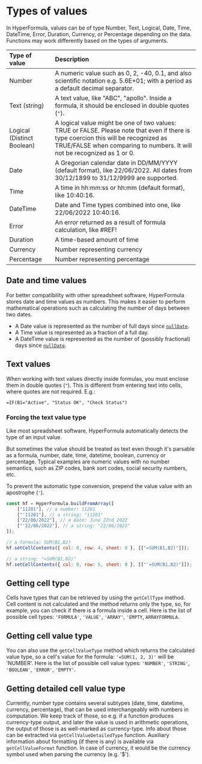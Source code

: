 # Types of values

In HyperFormula, values can be of type Number, Text, Logical, Date, Time, DateTime, Error, Duration, Currency, or Percentage depending on the data.
Functions may work differently based on the types of arguments.

| Type of value              | Description                                                                                                                                                                                                      |
|:---------------------------|:-----------------------------------------------------------------------------------------------------------------------------------------------------------------------------------------------------------------|
| Number                     | A numeric value such as 0, 2, -40, 0.1, and also scientific notation e.g. 5.6E+01; with a period as a default decimal separator.                                                                                 |
| Text (string)              | A text value, like "ABC", "apollo". Inside a formula, it should be enclosed in double quotes (`"`).                                                                                                                                                                             |
| Logical (Distinct Boolean) | A logical value might be one of two values: TRUE or FALSE. Please note that even if there is type coercion this will be recognized as TRUE/FALSE when comparing to numbers. It will not be recognized as 1 or 0. |
| Date                       | A Gregorian calendar date in DD/MM/YYYY (default format), like 22/06/2022. All dates from 30/12/1899 to 31/12/9999 are supported.                                                                                |
| Time                       | A time in hh:mm:ss or hh:mm (default format), like 10:40:16.                                                                                                                                                     |
| DateTime                   | Date and Time types combined into one, like 22/06/2022 10:40:16.                                                                                                                                                 |
| Error                      | An error returned as a result of formula calculation, like #REF!                                                                                                                                                 |
| Duration                   | A time-based amount of time                                                                                                                                                                                      |
| Currency                   | Number representing currency                                                                                                                                                                                     |
| Percentage                 | Number representing percentage                                                                                                                                                                                   |

## Date and time values

For better compatibility with other spreadsheet software, HyperFormula stores
date and time values as numbers. This makes it easier to perform mathematical
operations such as calculating the number of days between two dates.

- A Date value is represented as the number of full days since
  [`nullDate`](../api/interfaces/configparams.md#nulldate).
- A Time value is represented as a fraction of a full day.
- A DateTime value is represented as the number of (possibly fractional) days
  since [`nullDate`](../api/interfaces/configparams.md#nulldate).

## Text values

When working with text values directly inside formulas, you must enclose them in double quotes (`"`). This is different from entering text into cells, where quotes are not required. E.g.:

```excel
=IF(B1="Active", "Status OK", "Check Status")
```

### Forcing the text value type

Like most spreadsheet software, HyperFormula automatically detects the type of an input value.

But sometimes the value should be treated as text even though it's parsable as a formula, number, date, time, datetime, boolean, currency or percentage.
Typical examples are numeric values with no number semantics, such as ZIP codes, bank sort codes, social security numbers, etc.

To prevent the automatic type conversion, prepend the value value with an apostrophe (`'`).

```js
const hf = HyperFormula.buildFromArray([
    ["11201"], // a number: 11201
    ["'11201"], // a string: "11201"
    ["22/06/2022"], // a date: June 22nd 2022
    ["'22/06/2022"], // a string: "22/06/2022"
]);

// a formula: SUM(B1,B2)
hf.setCellContents({ col: 0, row: 4, sheet: 0 }, [["=SUM(B1,B2)"]]);

// a string: "=SUM(B1,B2)"
hf.setCellContents({ col: 0, row: 5, sheet: 0 }, [["'=SUM(B1,B2)"]]);
```

## Getting cell type

Cells have types that can be retrieved by using the `getCellType` method. Cell
content is not calculated and the method returns only the type, so, for example,
you can check if there is a formula inside a cell. Here is the list of possible
cell types: `'FORMULA'`, `'VALUE'`, `'ARRAY'`, `'EMPTY`, `ARRAYFORMULA`.

## Getting cell value type

You can also use the `getCellValueType` method which returns the calculated
value type, so a cell's value for the formula: `'=SUM(1, 2, 3)'` will be
'NUMBER'. Here is the list of possible cell value types: `'NUMBER'`, `'STRING'`,
`'BOOLEAN'`, `'ERROR'`, `'EMPTY'`.

## Getting detailed cell value type

Currently, number type contains several subtypes (date, time, datetime,
currency, percentage), that can be used interchangeably with numbers in
computation. We keep track of those, so e.g. if a function produces
currency-type output, and later the value is used in arithmetic operations, the
output of those is as well-marked as currency-type. Info about those can be
extracted via `getCellValueDetailedType` function. Auxiliary information about
formatting (if there is any) is available via `getCellValueFormat` function. In
case of currency, it would be the currency symbol used when parsing the currency
(e.g. '$').
